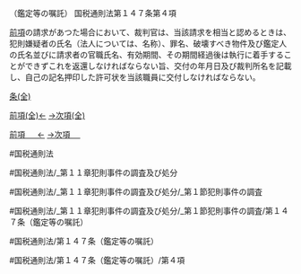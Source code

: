 （鑑定等の嘱託）
国税通則法第１４７条第４項

[前項](国税通則法＿＿＿＿＿第１４７条第３項)の請求があつた場合において、裁判官は、当該請求を相当と認めるときは、犯則嫌疑者の氏名（法人については、名称）、罪名、破壊すべき物件及び鑑定人の氏名並びに請求者の官職氏名、有効期間、その期間経過後は執行に着手することができずこれを返還しなければならない旨、交付の年月日及び裁判所名を記載し、自己の記名押印した許可状を当該職員に交付しなければならない。

[条(全)](国税通則法＿＿＿＿＿第１４７条_.md)

[前項(全)←](国税通則法＿＿＿＿＿第１４７条第３項_.md)    [→次項(全)](国税通則法＿＿＿＿＿第１４７条第５項_.md)

[前項 　 ←](国税通則法＿＿＿＿＿第１４７条第３項.md)    [→次項 　 ](国税通則法＿＿＿＿＿第１４７条第５項.md)



#国税通則法

#国税通則法/_第１１章犯則事件の調査及び処分

#国税通則法/_第１１章犯則事件の調査及び処分/_第１節犯則事件の調査

#国税通則法/_第１１章犯則事件の調査及び処分/_第１節犯則事件の調査/第１４７条（鑑定等の嘱託）

#国税通則法/第１４７条（鑑定等の嘱託）

#国税通則法/第１４７条（鑑定等の嘱託）/第４項

